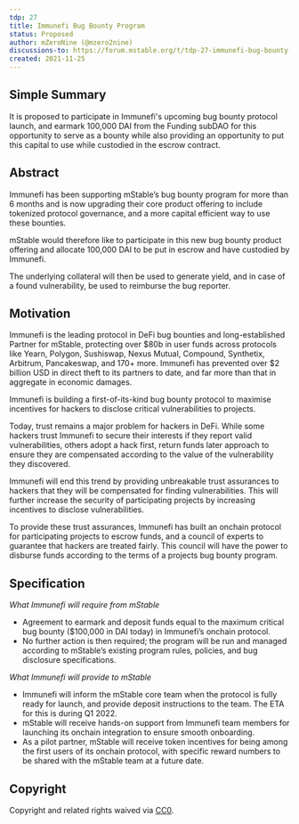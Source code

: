 ```yaml
---
tdp: 27
title: Immunefi Bug Bounty Program
status: Proposed
author: mZeroNine (@mzero2nine)
discussions-to: https://forum.mstable.org/t/tdp-27-immunefi-bug-bounty-program/721
created: 2021-11-25
---
```


## Simple Summary

It is proposed to participate in Immunefi's upcoming bug bounty protocol launch, and earmark 100,000 DAI from the Funding subDAO for this opportunity to serve as a bounty while also providing an opportunity to put this capital to use while custodied in the escrow contract.

## Abstract

Immunefi has been supporting mStable’s bug bounty program for more than 6 months and is now upgrading their core product offering to include tokenized protocol governance, and a more capital efficient way to use these bounties. 

mStable would therefore like to participate in this new bug bounty product offering and allocate 100,000 DAI to be put in escrow and have custodied by Immunefi.

The underlying collateral will then be used to generate yield, and in case of a found vulnerability, be used to reimburse the bug reporter. 

## Motivation

Immunefi is the leading protocol in DeFi bug bounties and long-established Partner for mStable, protecting over $80b in user funds across protocols like Yearn, Polygon, Sushiswap, Nexus Mutual, Compound, Synthetix, Arbitrum, Pancakeswap, and 170+ more. Immunefi has prevented over $2 billion USD in direct theft to its partners to date, and far more than that in aggregate in economic damages.

Immunefi is building a first-of-its-kind bug bounty protocol to maximise incentives for hackers to disclose critical vulnerabilities to projects.

Today, trust remains a major problem for hackers in DeFi. While some hackers trust Immunefi to secure their interests if they report valid vulnerabilities, others adopt a hack first, return funds later approach to ensure they are compensated according to the value of the vulnerability they discovered.

Immunefi will end this trend by providing unbreakable trust assurances to hackers that they will be compensated for finding vulnerabilities. This will further increase the security of participating projects by increasing incentives to disclose vulnerabilities.

To provide these trust assurances, Immunefi has built an onchain protocol for participating projects to escrow funds, and a council of experts to guarantee that hackers are treated fairly. This council will have the power to disburse funds according to the terms of a projects bug bounty program.

## Specification

*What Immunefi will require from mStable*

- Agreement to earmark and deposit funds equal to the maximum critical bug bounty ($100,000 in DAI today) in Immunefi’s onchain protocol.
- No further action is then required; the program will be run and managed according to mStable’s existing program rules, policies, and bug disclosure specifications.

*What Immunefi will provide to mStable*

- Immunefi will inform the mStable core team when the protocol is fully ready for launch, and provide deposit instructions to the team. The ETA for this is during Q1 2022.
- mStable will receive hands-on support from Immunefi team members for launching its onchain integration to ensure smooth onboarding.
- As a pilot partner, mStable will receive token incentives for being among the first users of its onchain protocol, with specific reward numbers to be shared with the mStable team at a future date.

## Copyright

Copyright and related rights waived via [CC0](https://creativecommons.org/publicdomain/zero/1.0/).
